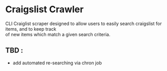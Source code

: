 # Craigslist Crawler

CLI Craiglist scraper designed to allow users to easily search craigslist for items, and to keep track  
of new items which match a given search criteria.

## TBD :

* add automated re-searching via chron job

